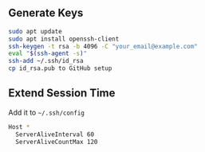 ## Generate Keys
```bash
sudo apt update  
sudo apt install openssh-client
ssh-keygen -t rsa -b 4096 -C "your_email@example.com"
eval "$(ssh-agent -s)"
ssh-add ~/.ssh/id_rsa
cp id_rsa.pub to GitHub setup
```
## Extend Session Time
Add it to `~/.ssh/config`
```bash
Host *
  ServerAliveInterval 60
  ServerAliveCountMax 120
```

